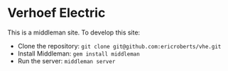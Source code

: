 # Verhoef Electric

This is a middleman site. To develop this site:

- Clone the repository: `git clone git@github.com:ericroberts/vhe.git`
- Install Middleman: `gem install middleman`
- Run the server: `middleman server`
